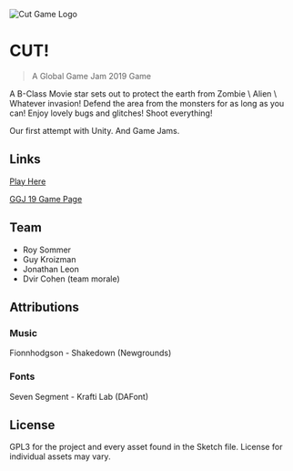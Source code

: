 ![Cut Game Logo](banner.png)

# CUT!
> A Global Game Jam 2019 Game

A B-Class Movie star sets out to protect the earth from Zombie \ Alien \ Whatever invasion! Defend the area from the monsters for as long as you can! Enjoy lovely bugs and glitches! Shoot everything!

Our first attempt with Unity. And Game Jams.

## Links
[Play Here](http://cutgame.surge.sh)

[GGJ 19 Game Page](https://globalgamejam.org/2019/games/cut)

## Team
- Roy Sommer
- Guy Kroizman
- Jonathan Leon
- Dvir Cohen (team morale)

## Attributions
### Music
Fionnhodgson - Shakedown (Newgrounds)

### Fonts
Seven Segment - Krafti Lab (DAFont)

## License
GPL3 for the project and every asset found in the Sketch file.
License for individual assets may vary.
